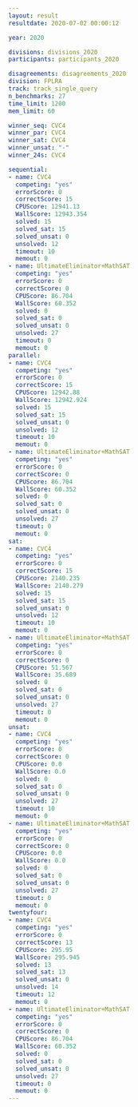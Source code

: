 ```yaml
---
layout: result
resultdate: 2020-07-02 00:00:12

year: 2020

divisions: divisions_2020
participants: participants_2020

disagreements: disagreements_2020
division: FPLRA
track: track_single_query
n_benchmarks: 27
time_limit: 1200
mem_limit: 60

winner_seq: CVC4
winner_par: CVC4
winner_sat: CVC4
winner_unsat: "-"
winner_24s: CVC4

sequential:
- name: CVC4
  competing: "yes"
  errorScore: 0
  correctScore: 15
  CPUScore: 12941.13
  WallScore: 12943.354
  solved: 15
  solved_sat: 15
  solved_unsat: 0
  unsolved: 12
  timeout: 10
  memout: 0
- name: UltimateEliminator+MathSAT
  competing: "yes"
  errorScore: 0
  correctScore: 0
  CPUScore: 86.704
  WallScore: 60.352
  solved: 0
  solved_sat: 0
  solved_unsat: 0
  unsolved: 27
  timeout: 0
  memout: 0
parallel:
- name: CVC4
  competing: "yes"
  errorScore: 0
  correctScore: 15
  CPUScore: 12942.88
  WallScore: 12942.924
  solved: 15
  solved_sat: 15
  solved_unsat: 0
  unsolved: 12
  timeout: 10
  memout: 0
- name: UltimateEliminator+MathSAT
  competing: "yes"
  errorScore: 0
  correctScore: 0
  CPUScore: 86.704
  WallScore: 60.352
  solved: 0
  solved_sat: 0
  solved_unsat: 0
  unsolved: 27
  timeout: 0
  memout: 0
sat:
- name: CVC4
  competing: "yes"
  errorScore: 0
  correctScore: 15
  CPUScore: 2140.235
  WallScore: 2140.279
  solved: 15
  solved_sat: 15
  solved_unsat: 0
  unsolved: 12
  timeout: 10
  memout: 0
- name: UltimateEliminator+MathSAT
  competing: "yes"
  errorScore: 0
  correctScore: 0
  CPUScore: 51.567
  WallScore: 35.689
  solved: 0
  solved_sat: 0
  solved_unsat: 0
  unsolved: 27
  timeout: 0
  memout: 0
unsat:
- name: CVC4
  competing: "yes"
  errorScore: 0
  correctScore: 0
  CPUScore: 0.0
  WallScore: 0.0
  solved: 0
  solved_sat: 0
  solved_unsat: 0
  unsolved: 27
  timeout: 10
  memout: 0
- name: UltimateEliminator+MathSAT
  competing: "yes"
  errorScore: 0
  correctScore: 0
  CPUScore: 0.0
  WallScore: 0.0
  solved: 0
  solved_sat: 0
  solved_unsat: 0
  unsolved: 27
  timeout: 0
  memout: 0
twentyfour:
- name: CVC4
  competing: "yes"
  errorScore: 0
  correctScore: 13
  CPUScore: 295.95
  WallScore: 295.945
  solved: 13
  solved_sat: 13
  solved_unsat: 0
  unsolved: 14
  timeout: 12
  memout: 0
- name: UltimateEliminator+MathSAT
  competing: "yes"
  errorScore: 0
  correctScore: 0
  CPUScore: 86.704
  WallScore: 60.352
  solved: 0
  solved_sat: 0
  solved_unsat: 0
  unsolved: 27
  timeout: 0
  memout: 0
---
```

